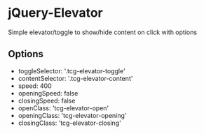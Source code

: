 # jQuery-Elevator

Simple elevator/toggle to show/hide content on click with options

## Options
- toggleSelector: '.tcg-elevator-toggle'
- contentSelector: '.tcg-elevator-content'
- speed: 400
- openingSpeed: false
- closingSpeed: false
- openClass: 'tcg-elevator-open'
- openingClass: 'tcg-elevator-opening'
- closingClass: 'tcg-elevator-closing'